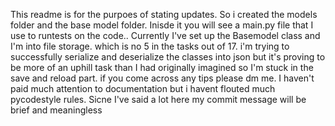 This readme is for the purpoes of stating updates. So i created the models folder and the base model folder. Inisde it you will see a main.py file that I use to runtests on the code.. Currently I've set up the Basemodel class and I'm into file storage. which is no 5 in the tasks out of 17. i'm trying to successfully serialize and deserialize the classes into json but it's proving to be more of an uphill task than I had originally imagined so I'm stuck in the save and reload part. if you come across any tips please dm me. I haven't paid much attention to documentation but i havent flouted much pycodestyle rules. Sicne I've said a lot here my commit message will be brief and meaningless
